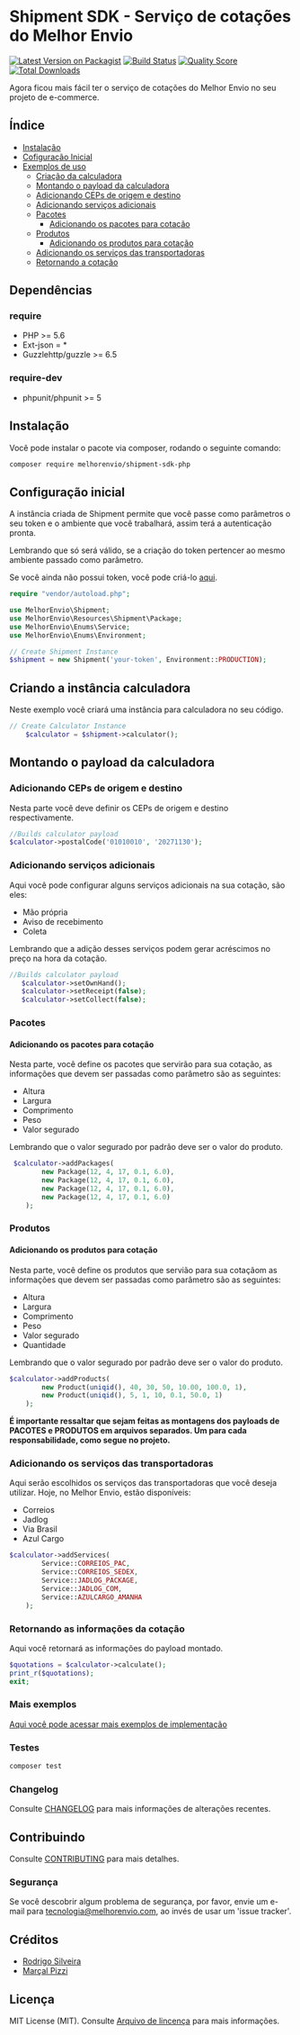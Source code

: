 # Shipment SDK - Serviço de cotações do Melhor Envio

[![Latest Version on Packagist](https://img.shields.io/packagist/v/melhorenvio/shipment-sdk.svg?style=flat-square)](https://packagist.org/packages/melhorenvio/shipment-sdk)
[![Build Status](https://img.shields.io/travis/melhorenvio/shipment-sdk/master.svg?style=flat-square)](https://travis-ci.org/melhorenvio/shipment-sdk)
[![Quality Score](https://img.shields.io/scrutinizer/g/melhorenvio/shipment-sdk.svg?style=flat-square)](https://scrutinizer-ci.com/g/melhorenvio/shipment-sdk)
[![Total Downloads](https://img.shields.io/packagist/dt/melhorenvio/shipment-sdk.svg?style=flat-square)](https://packagist.org/packages/melhorenvio/shipment-sdk)

Agora ficou mais fácil ter o serviço de cotações do Melhor Envio no seu projeto de e-commerce.

## Índice

* [Instalação](##Instalação)
* [Cofiguração Inicial](##Configuração-Inicial)
* [Exemplos de uso](##Criando-a-instância-calculadora)
    * [Criação da calculadora](###Criando-a-instância-calculadora)
    * [Montando o payload da calculadora](###Montando-o-payload-da-calculadora)
    * [Adicionando CEPs de origem e destino](####Adicionando-CEPs-de-origem-e-destino)
    * [Adicionando serviços adicionais](####Adicionando-serviços-adicionais)
    * [Pacotes](###Pacotes)
        * [Adicionando os pacotes para cotação](####Adicionando-os-pacotes-para-cotação)
    * [Produtos](###Produtos)
        * [Adicionando os produtos para cotação](###Adicionando-os-produtos-para-cotação)
    * [Adicionando os serviços das transportadoras](####Adicionando-os-serviços-das-transportadoras)
    * [Retornando a cotação](####Retornando-as-informações-da-cotação)


## Dependências

### require 
* PHP >= 5.6
* Ext-json = *
* Guzzlehttp/guzzle >= 6.5

### require-dev
* phpunit/phpunit >= 5


## Instalação

Você pode instalar o pacote via composer, rodando o seguinte comando:

```bash
composer require melhorenvio/shipment-sdk-php
```

## Configuração inicial

A instância criada de Shipment permite que você passe como parâmetros o seu token e o ambiente que você trabalhará, assim terá a autenticação pronta. 

Lembrando que só será válido, se a criação do token pertencer ao mesmo ambiente passado como parâmetro. 

Se você ainda não possui token, você pode criá-lo [aqui](%https://melhorenvio.com.br/painel/gerenciar/tokens%).

```php
require "vendor/autoload.php";

use MelhorEnvio\Shipment;
use MelhorEnvio\Resources\Shipment\Package;
use MelhorEnvio\Enums\Service;
use MelhorEnvio\Enums\Environment;

// Create Shipment Instance
$shipment = new Shipment('your-token', Environment::PRODUCTION);
```

## Criando a instância calculadora

Neste exemplo você criará uma instância para calculadora no seu código.

```php
// Create Calculator Instance
    $calculator = $shipment->calculator();
```

## Montando o payload da calculadora

### Adicionando CEPs de origem e destino

Nesta parte você deve definir os CEPs de origem e destino respectivamente. 

```php
//Builds calculator payload
$calculator->postalCode('01010010', '20271130');
```
### Adicionando serviços adicionais

Aqui você pode configurar alguns serviços adicionais na sua cotação, são eles:
* Mão própria
* Aviso de recebimento
* Coleta

Lembrando que a adição desses serviços podem gerar acréscimos no preço na hora da cotação.

 ```php
 //Builds calculator payload
    $calculator->setOwnHand();
    $calculator->setReceipt(false);
    $calculator->setCollect(false);
 ```

### Pacotes

#### Adicionando os pacotes para cotação

Nesta parte, você define os pacotes que servirão para sua cotação, as informações que devem ser passadas como parâmetro são as seguintes:
* Altura
* Largura
* Comprimento
* Peso
* Valor segurado

Lembrando que o valor segurado por padrão deve ser o valor do produto.

```php
 $calculator->addPackages(
        new Package(12, 4, 17, 0.1, 6.0),
        new Package(12, 4, 17, 0.1, 6.0),
        new Package(12, 4, 17, 0.1, 6.0),
        new Package(12, 4, 17, 0.1, 6.0)
    );
```

### Produtos

#### Adicionando os produtos para cotação

Nesta parte, você define os produtos que servião para sua cotaçãom as informações que devem ser passadas como parâmetro são as seguintes:
* Altura
* Largura
* Comprimento
* Peso
* Valor segurado
* Quantidade

Lembrando que o valor segurado por padrão deve ser o valor do produto.

```php
$calculator->addProducts(
        new Product(uniqid(), 40, 30, 50, 10.00, 100.0, 1),
        new Product(uniqid(), 5, 1, 10, 0.1, 50.0, 1)
    );
```

**É importante ressaltar que sejam feitas as montagens dos payloads de PACOTES e PRODUTOS em arquivos separados. Um para cada responsabilidade, como segue no projeto.**

### Adicionando os serviços das transportadoras

Aqui serão escolhidos os serviços das transportadoras que você deseja utilizar. Hoje, no Melhor Envio, estão disponíveis:
* Correios
* Jadlog
* Via Brasil
* Azul Cargo 

```php
$calculator->addServices(
        Service::CORREIOS_PAC, 
        Service::CORREIOS_SEDEX,
        Service::JADLOG_PACKAGE, 
        Service::JADLOG_COM, 
        Service::AZULCARGO_AMANHA
    );
```

### Retornando as informações da cotação

Aqui você retornará as informações do payload montado.

```php
$quotations = $calculator->calculate();
print_r($quotations);
exit;
```

### Mais exemplos

[Aqui você pode acessar mais exemplos de implementação](/examples)

### Testes

``` bash
composer test
```

### Changelog

Consulte [CHANGELOG](CHANGELOG.md) para mais informações de alterações recentes.

## Contribuindo

Consulte [CONTRIBUTING](CONTRIBUTING.md) para mais detalhes.

### Segurança

Se você descobrir algum problema de segurança, por favor, envie um e-mail para tecnologia@melhorenvio.com, ao invés de usar um 'issue tracker'.

## Créditos

- [Rodrigo Silveira](https://github.com/melhorenvio)
- [Marçal Pizzi](https://github.com/melhorenvio)

## Licença

MIT License (MIT). Consulte [Arquivo de lincença](LICENSE.md) para mais informações.